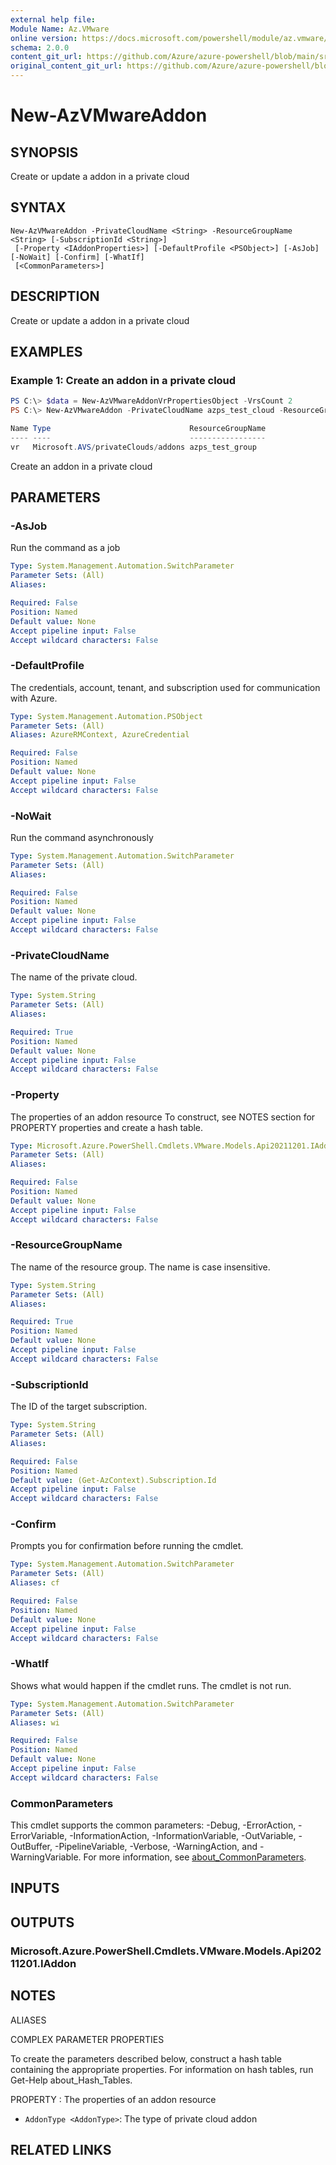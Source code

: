 ```yaml
---
external help file: 
Module Name: Az.VMware
online version: https://docs.microsoft.com/powershell/module/az.vmware/new-azvmwareaddon
schema: 2.0.0
content_git_url: https://github.com/Azure/azure-powershell/blob/main/src/VMware/help/New-AzVMwareAddon.md
original_content_git_url: https://github.com/Azure/azure-powershell/blob/main/src/VMware/help/New-AzVMwareAddon.md
---
```


# New-AzVMwareAddon

## SYNOPSIS
Create or update a addon in a private cloud

## SYNTAX

```
New-AzVMwareAddon -PrivateCloudName <String> -ResourceGroupName <String> [-SubscriptionId <String>]
 [-Property <IAddonProperties>] [-DefaultProfile <PSObject>] [-AsJob] [-NoWait] [-Confirm] [-WhatIf]
 [<CommonParameters>]
```

## DESCRIPTION
Create or update a addon in a private cloud

## EXAMPLES

### Example 1: Create an addon in a private cloud
```powershell
PS C:\> $data = New-AzVMwareAddonVrPropertiesObject -VrsCount 2
PS C:\> New-AzVMwareAddon -PrivateCloudName azps_test_cloud -ResourceGroupName azps_test_group -Property $data

Name Type                               ResourceGroupName
---- ----                               -----------------
vr   Microsoft.AVS/privateClouds/addons azps_test_group
```

Create an addon in a private cloud

## PARAMETERS

### -AsJob
Run the command as a job

```yaml
Type: System.Management.Automation.SwitchParameter
Parameter Sets: (All)
Aliases:

Required: False
Position: Named
Default value: None
Accept pipeline input: False
Accept wildcard characters: False
```

### -DefaultProfile
The credentials, account, tenant, and subscription used for communication with Azure.

```yaml
Type: System.Management.Automation.PSObject
Parameter Sets: (All)
Aliases: AzureRMContext, AzureCredential

Required: False
Position: Named
Default value: None
Accept pipeline input: False
Accept wildcard characters: False
```

### -NoWait
Run the command asynchronously

```yaml
Type: System.Management.Automation.SwitchParameter
Parameter Sets: (All)
Aliases:

Required: False
Position: Named
Default value: None
Accept pipeline input: False
Accept wildcard characters: False
```

### -PrivateCloudName
The name of the private cloud.

```yaml
Type: System.String
Parameter Sets: (All)
Aliases:

Required: True
Position: Named
Default value: None
Accept pipeline input: False
Accept wildcard characters: False
```

### -Property
The properties of an addon resource
To construct, see NOTES section for PROPERTY properties and create a hash table.

```yaml
Type: Microsoft.Azure.PowerShell.Cmdlets.VMware.Models.Api20211201.IAddonProperties
Parameter Sets: (All)
Aliases:

Required: False
Position: Named
Default value: None
Accept pipeline input: False
Accept wildcard characters: False
```

### -ResourceGroupName
The name of the resource group.
The name is case insensitive.

```yaml
Type: System.String
Parameter Sets: (All)
Aliases:

Required: True
Position: Named
Default value: None
Accept pipeline input: False
Accept wildcard characters: False
```

### -SubscriptionId
The ID of the target subscription.

```yaml
Type: System.String
Parameter Sets: (All)
Aliases:

Required: False
Position: Named
Default value: (Get-AzContext).Subscription.Id
Accept pipeline input: False
Accept wildcard characters: False
```

### -Confirm
Prompts you for confirmation before running the cmdlet.

```yaml
Type: System.Management.Automation.SwitchParameter
Parameter Sets: (All)
Aliases: cf

Required: False
Position: Named
Default value: None
Accept pipeline input: False
Accept wildcard characters: False
```

### -WhatIf
Shows what would happen if the cmdlet runs.
The cmdlet is not run.

```yaml
Type: System.Management.Automation.SwitchParameter
Parameter Sets: (All)
Aliases: wi

Required: False
Position: Named
Default value: None
Accept pipeline input: False
Accept wildcard characters: False
```

### CommonParameters
This cmdlet supports the common parameters: -Debug, -ErrorAction, -ErrorVariable, -InformationAction, -InformationVariable, -OutVariable, -OutBuffer, -PipelineVariable, -Verbose, -WarningAction, and -WarningVariable. For more information, see [about_CommonParameters](http://go.microsoft.com/fwlink/?LinkID=113216).

## INPUTS

## OUTPUTS

### Microsoft.Azure.PowerShell.Cmdlets.VMware.Models.Api20211201.IAddon

## NOTES

ALIASES

COMPLEX PARAMETER PROPERTIES

To create the parameters described below, construct a hash table containing the appropriate properties. For information on hash tables, run Get-Help about_Hash_Tables.


PROPERTY <IAddonProperties>: The properties of an addon resource
  - `AddonType <AddonType>`: The type of private cloud addon

## RELATED LINKS

